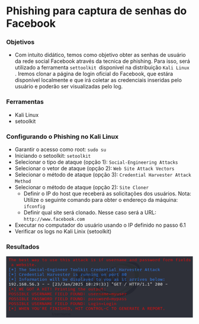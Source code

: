 # Phishing para captura de senhas do Facebook

### Objetivos

- Com intuito didático, temos como objetivo obter as senhas de usuário da rede social Facebook através da tecnica de phishing. Para isso, será utilizado a ferramenta ```settoolkit ```disponivel na distribuição ```Kali Linux ```. Iremos clonar a página de login oficial do Facebook, que estára disponível localmente e que irá coletar as credenciais inseridas pelo usuário e poderão ser visualizadas pelo log.

### Ferramentas

- Kali Linux
- setoolkit

### Configurando o Phishing no Kali Linux

- Garantir o acesso como root: ``` sudo su ```
- Iniciando o setoolkit: ``` setoolkit ```
- Selecionar o tipo de ataque (opção 1): ``` Social-Engineering Attacks ```
- Selecionar o vetor de ataque (opção 2): ``` Web Site Attack Vectors ```
- Selecionar o método de ataque (opção 3): ```Credential Harvester Attack Method ```
- Selecionar o método de ataque (opção 2): ``` Site Cloner ```
  - Definir o IP do host que receberá as solicitações dos usuários.
  Nota: Utilize o seguinte comando para obter o endereço da máquina: ``` ifconfig ```
  - Definir qual site será clonado. Nesse caso será a URL: ```http://www.facebook.com ```
-  Executar no computador do usuário usando o IP definido no passo 6.1
-  Verificar os logs no Kali Linix (setoolkit)

### Resultados

![Alt text](./phishing_captura.png "Optional title")
